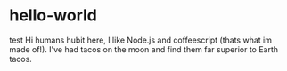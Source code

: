 # hello-world
test
Hi humans
hubit here, I like Node.js and coffeescript (thats what im made of!).
I've had tacos on the moon and find them far superior to Earth tacos.
